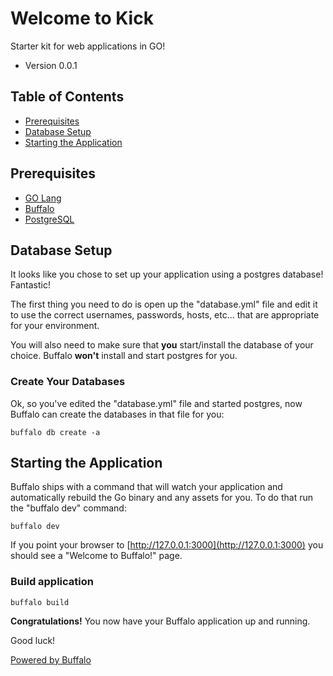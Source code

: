 # Welcome to Kick

Starter kit for web applications in GO!

* Version 0.0.1

## Table of Contents

* [Prerequisites](#prerequisites)
* [Database Setup](database-etup)
* [Starting the Application](starting-the-application)

## Prerequisites

* [GO Lang](https://golang.org/)
* [Buffalo](https://gobuffalo.io/en)
* [PostgreSQL](https://www.postgresql.org/docs/)

## Database Setup

It looks like you chose to set up your application using a postgres database! Fantastic!

The first thing you need to do is open up the "database.yml" file and edit it to use the correct usernames, passwords, hosts, etc... that are appropriate for your environment.

You will also need to make sure that **you** start/install the database of your choice. Buffalo **won't** install and start postgres for you.

### Create Your Databases

Ok, so you've edited the "database.yml" file and started postgres, now Buffalo can create the databases in that file for you:

`buffalo db create -a`

## Starting the Application

Buffalo ships with a command that will watch your application and automatically rebuild the Go binary and any assets for you. To do that run the "buffalo dev" command:

`buffalo dev`

If you point your browser to [http://127.0.0.1:3000](http://127.0.0.1:3000) you should see a "Welcome to Buffalo!" page.

### Build application

`buffalo build`

**Congratulations!** You now have your Buffalo application up and running.

Good luck!

[Powered by Buffalo](http://gobuffalo.io)
